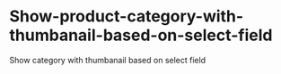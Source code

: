 # Show-product-category-with-thumbanail-based-on-select-field
Show category with thumbanail based on select field
